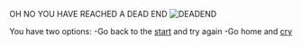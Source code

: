 OH NO YOU HAVE REACHED A DEAD END
![DEADEND](https://www.bing.com/images/search?view=detailV2&ccid=PPof1Lpd&id=46DF28BED9398622FDFCBD9C7752DA769927DADF&thid=OIP.PPof1LpdEw7R9689mqd4QAAAAA&mediaurl=https%3A%2F%2Fi5.walmartimages.com%2Fasr%2Fafcd0cfd-f8c1-4bb9-8cfb-1b529f78d8dd.c52cf782b1ace43657281803ab5b12d9.jpeg&cdnurl=https%3A%2F%2Fth.bing.com%2Fth%2Fid%2FR.3cfa1fd4ba5d130ed1f7af3d9aa77840%3Frik%3D39onmXbaUnecvQ%26pid%3DImgRaw%26r%3D0&exph=698&expw=474&q=parking+dead+end&simid=607997452190687992&form=IRPRST&ck=62A748A120D4BFD410B01554FC888BD3&selectedindex=9&ajaxhist=0&ajaxserp=0&pivotparams=insightsToken%3Dccid_76Tw5z90*cp_D9AE5BEC41DC4649CDDB54110B99BF94*mid_A522CBF9F25795E5BF93603AE75823AE60910CE0*simid_608050739843586822*thid_OIP.76Tw5z901r7O6iTz-yCngQAAAA&vt=0&sim=11&iss=VSI&ajaxhist=0&ajaxserp=0)


You have two options:
-Go back to the [start](index.md) and try again 
-Go home and [cry](index.md)

